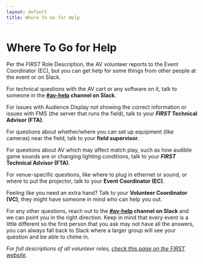 ```yaml
---
layout: default
title: Where To Go for Help
---
```


# Where To Go for Help

Per the *FIRST* Role Description, the AV volunteer reports to the Event Coordinator (EC), but you can get help for some things from other people at the event or on Slack.

For technical questions with the AV cart or any software on it, talk to someone in the **[#av-help](https://first-in-michigan.slack.com/archives/C04PTSR77H7) channel on Slack**.

For issues with Audience Display not showing the correct information or issues with FMS (the server that runs the field), talk to your ***FIRST* Technical Advisor (FTA)**.

For questions about whether/where you can set up equipment (like cameras) near the field, talk to your **field supervisor**.

For questions about AV which may affect match play, such as how audible game sounds are or changing lighting conditions, talk to your ***FIRST* Technical Advisor (FTA)**.

For venue-specific questions, like where to plug in ethernet or sound, or where to put the projector, talk to your **Event Coordinator (EC)**.

Feeling like you need an extra hand? Talk to your **Volunteer Coordinator (VC)**, they might have someone in mind who can help you out.

For any other questions, reach out to the **[#av-help](https://first-in-michigan.slack.com/archives/C04PTSR77H7) channel on Slack** and we can point you in the right direction. Keep in mind that every event is a little different so the first person that you ask may not have all the answers, you can always fall back to Slack where a larger group will see your question and be able to chime in.

*For full descriptions of all volunteer roles, [check this page on the FIRST website](https://www.firstinspires.org/resource-library/frc/volunteer-event-roles-and-training-resources)*.